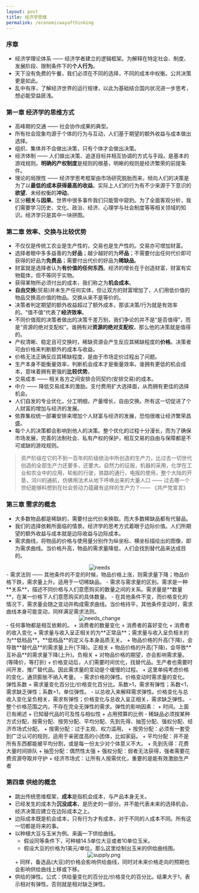 ```yaml
---
layout: post
title: 经济学思维
permalink: /economicwayofthinking
---
```


### 序章
- 经济学理论体系 —— 经济学者建立的逻辑框架。为解释在特定社会、制度、发展阶段、限制条件下的**个人行为**。  
- 天下没有免费的午餐，我们必须在不同的选择，不同的成本中权衡。公共决策更是如此。  
- 乱中有序，了解经济世界的运行规律，以此为基础结合国内状况进一步思考，想必能受益匪浅。  

### 第一章 经济学的思维方式
- 高峰期的交通 —— 社会协作成果的典型。
- 所有社会现象均源于个体的行为与互动，人们基于期望的额外收益与成本做出选择。  
- 组织、集体并不会做出决策，只有个体才会做出决策。
- 经济体制 —— 人们做出决策、追逐目标并相互协调的方式与手段。是基本的游戏规则。**明确的产权制度**是规则的根基，明晰的规则是经济繁荣的前提条件。
- 理论的局限性 —— 经济学思考框架由市场研究脱胎而来，倾向人们的决策是为了以**最低的成本获得最高的收益**。实际上人们的行为有不少来源于下意识的**欲望**、未经权衡的**冲动**。  
- 区分**相关**与**因果**。世界中很多事件我们只能管中窥豹。为了全面客观分析，我们需要学习历史、文化、政治、经济、心理学与社会制度等等相关领域的知识。经济学只是其中一块拼图。

### 第二章 效率、交换与比较优势
- 不仅仅是传统工农业是生产性的，交易也是生产性的。交易亦可增加财富。
- 选择者眼中多多益善的为**好品**；越少越好的为**坏品**；不需要付出任何代价即可获得的好品为**免费品**；需要付出代价的好品为**稀缺品**。  
- 财富就是选择者认为**有价值的任何东西**。经济的增长在于创造财富，财富有实物载体，但不等同于实物。  
- 获得某物所必须付出的成本，我们称之为**机会成本**。
- **自由交换**(贸易)并未生产任何实体，但让双方的财富增加了，人们用低价值的物品交换高价值的物品。交换从来不是等价的。
- 决策者判定期望的额外收益超过了额外成本，那该决策/行为就是有效率的。“值不值”代表了**经济效率**。
- 不同价值观的决策者做出的决策千差万别，我们争论的并不是“是否值得”，而是“资源的绝对支配权”。谁拥有对**资源的绝对支配权**，那么他的决策就是值得的。
- 产权清晰、稳定且可交换时，稀缺资源会产生反应其稀缺程度的**价格**。决策者可由价格来判断额外的成本与收益。  
- 价格无法正确反应其稀缺程度，是由于市场定价过程出了问题。  
- 生产本身不能衡量效率，判断机会成本才是衡量效率。谁拥有更低的机会成本，意味着拥有更强的**比较优势**。
- 交易成本 —— 相关各方之间安排合同契约(安排交易)的成本。
- 中介 —— 降低交易成本的激励。支付费用扩大选择面，从而拥有更佳的选择机会。
- 人们自发的专业优化，分工明细，产量增长，自由交换。所有这一切促进了个人财富的增加与经济的发展。  
- 依靠集权统一部署安排来增加个人财富与经济的发展，恐怕很难让经济繁荣昌盛。  
- 每个人的决策都会影响到他人的决策。整个优化的过程十分漫长，而为了确保市场发展，完善的法制社会、私有产权的保护，相互交易的自由与保障都是不可或缺的游戏规则。

> 资产阶级在它的不到一百年的阶级统治中所创造的生产力，比过去一切世代创造的全部生产力还要多，还要大。自然力的征服，机器的采用，化学在工业和农业中的应用，轮船的行驶，铁路的通行，电报的使用，整个大陆的开垦，河川的通航，仿佛用法术从地下呼唤出来的大量人口 —— 过去哪一个世纪能够料想到在社会劳动力蕴藏有这样的生产力？—— 《共产党宣言》

### 第三章 需求的概念
- 大多数物品都是稀缺的，需要付出代价来换取。而大多数稀缺品都有代替品。
- 我们的选择依赖所面临的情景。经济学的思考方式着眼于边际价值。人们所期望的额外收益与成本就是边际收益与边际成本。
- 需求曲线，将物品的价格与使用量分别作为纵坐标、横坐标描绘出的图像，即为需求曲线。当价格升高，物品的需求量降低，人们会找到替代品来达成目的。  
<div align="center"><img src="{{site.baseurl}}/assets/images/needs.png" alt="needs" /></div>
- 需求法则 —— 其他条件的不变的时候，物品价格上涨，则需求量下降；物品价格下跌，需求量上升。适用于一切稀缺品。
- 需求与需求量的区别。需求是一种**关系**，描述不同价格与人们意愿购买的数量之间的关系。需求量是**数量**，在某一价格下人们意愿购买的具体数量。
- 在其他条件不变，而价格变化的情况下，需求量会随之变动并构成需求曲线。当价格持平，其他条件变动时，需求曲线本身可能变动，同样满足需求法则。
<div align="center"><img src="{{site.baseurl}}/assets/images/needs_change.png" alt="needs_change" /></div>
- 任何事物都是相互依赖的。
  + 消费者的数量变化
  + 消费者的喜好变化
  + 消费者的收入变化
  + 需求量与收入呈正相关的为**正常品**；需求量与收入呈负相关的为**低档品**。**低档品**的定义与本身品质无关。
  + 物品价格的升高(下降)，会导致**替代品**的需求量上升(下降)。正相关
  + 物品价格的升高(下降)，会导致**互补品**的需求量下降(上升)。负相关
  + 对物品价格的期望，亦会影响需求量。(等降价，等打折)
  + 价格变动后，人们需要时间优化，找替代品。生产者也需要时间开发、推广替代品。因此需求量的变动是个缓慢的过程。
  + 这里单纯考虑价格的变化，通货膨胀不纳入考量。
- 需求价格的弹性。价格变动时需求量的变化。弹性系数 = 需求量变化百分比/价格变化百分比。系数>1，需求有弹性；系数<1，需求缺乏弹性；系数=1，单位弹性。
- 以总收入来解释需求弹性。价格变化与总收入变化呈负相关，需求有弹性；价格变化与总收入呈正相关，需求缺乏弹性。
- 整个价格范围之内，不存在完全无弹性的需求。弹性的影响因素：
  + 时间。上面已有阐述
  + 已知替代品的可及性与相似性
  + 占用预算的比例
- 稀缺品必须按某种方式分配，按需分配、按劳分配、平均分配、先到先得、抽签分配、强权分配、经济市场式分配。
  + 按需分配：过于主观、权力滥用。
  + 按劳分配：必须有一套受到广泛认可的规则，适用于亲密度高的小团体，比如家庭。
  + 平均分配：并不是所有东西都能被平均分割，或是每一份太少对个体意义不大。
  + 先到先得：花费大量时间排队
  + 抽签分配：偶然性太强
  + 强权分配：弱者无法获得，强者需要花费资源夺取并守护
  + 经济市场式：让所有人按需优化，重要的是能有效激励生产者

### 第四章 供给的概念
- 跳出传统思维框架，**成本**是指机会成本，与产品本身无关。
- 已经发生的成本为**沉没成本**，是历史的一部分。并不能代表未来的选择机会。经济决策应建立在边际成本之上。
- 边际成本既是机会成本，只有行为才有成本，对于不同的人成本不同。所有这一切都是将来的事。
- 以种植大豆与玉米为例。来画一下供给曲线。
  + 假设同等条件下，可种植14.5单位大豆或者10单位玉米。
  + 假设大豆的价格为1美元/单位。那么这里绘制出玉米的供给曲线图。
  <div align="center"><img src="{{site.baseurl}}/assets/images/supply.png" alt="supply.png" /></div>
  + 同样，备选品(大豆)的价格会影响供给曲线，同时对未来价格走向的预期也会影响供给曲线上移或下移。
- 供给的弹性。公式：供给量变化的百分比/价格变化的百分比。结果大于1，表示相对有弹性。否则就是相对缺乏弹性。
